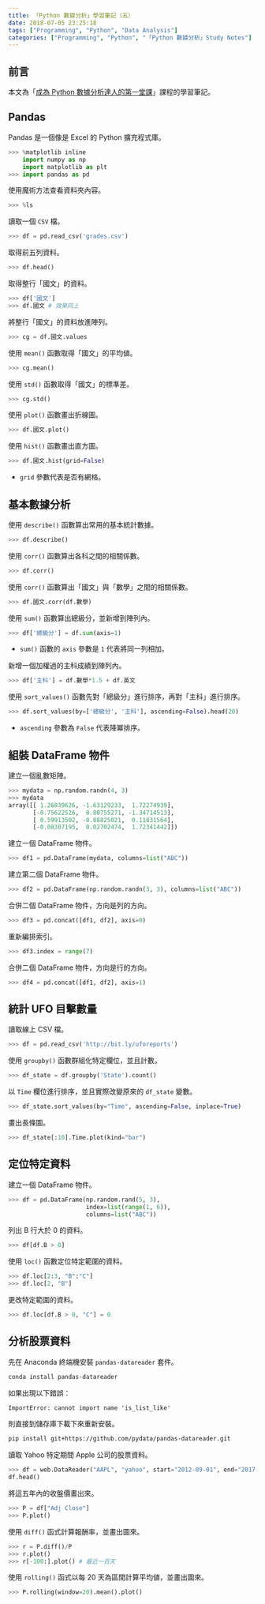 ```yaml
---
title: 「Python 數據分析」學習筆記（五）
date: 2018-07-05 23:25:18
tags: ["Programming", "Python", "Data Analysis"]
categories: ["Programming", "Python", "「Python 數據分析」Study Notes"]
---
```


## 前言

本文為「[成為 Python 數據分析達人的第一堂課](http://moocs.nccu.edu.tw/)」課程的學習筆記。

## Pandas

Pandas 是一個像是 Excel 的 Python 擴充程式庫。

```py
>>> %matplotlib inline
    import numpy as np
    import matplotlib as plt
>>> import pandas as pd
```

使用魔術方法查看資料夾內容。

```py
>>> %ls
```

讀取一個 `CSV` 檔。

```py
>>> df = pd.read_csv('grades.csv')
```

取得前五列資料。

```py
>>> df.head()
```

取得整行「國文」的資料。

```py
>>> df['國文']
>>> df.國文 # 效果同上
```

將整行「國文」的資料放進陣列。

```py
>>> cg = df.國文.values
```

使用 `mean()` 函數取得「國文」的平均値。

```py
>>> cg.mean()
```

使用 `std()` 函數取得「國文」的標準差。

```py
>>> cg.std()
```

使用 `plot()` 函數畫出折線圖。

```py
>>> df.國文.plot()
```

使用 `hist()` 函數畫出直方圖。

```py
>>> df.國文.hist(grid=False)
```

- `grid` 參數代表是否有網格。

## 基本數據分析

使用 `describe()` 函數算出常用的基本統計數據。

```py
>>> df.describe()
```

使用 `corr()` 函數算出各科之間的相關係數。

```py
>>> df.corr()
```

使用 `corr()` 函數算出「國文」與「數學」之間的相關係數。

```py
>>> df.國文.corr(df.數學)
```

使用 `sum()` 函數算出總級分，並新增到陣列內。

```py
>>> df['總級分'] = df.sum(axis=1)
```

- `sum()` 函數的 `axis` 參數是 `1` 代表將同一列相加。

新增一個加權過的主科成績到陣列內。

```py
>>> df['主科'] = df.數學*1.5 + df.英文
```

使用 `sort_values()` 函數先對「總級分」進行排序，再對「主科」進行排序。

```py
>>> df.sort_values(by=['總級分', '主科'], ascending=False).head(20)
```

- `ascending` 參數為 `False` 代表降冪排序。

## 組裝 DataFrame 物件

建立一個亂數矩陣。

```py
>>> mydata = np.random.randn(4, 3)
>>> mydata
array([[ 1.26839626, -1.63129233,  1.72274939],
       [-0.75622526,  0.80755271, -1.34714513],
       [ 0.59913502, -0.88825021,  0.11831564],
       [-0.08307195,  0.02702474,  1.72341442]])
```

建立一個 DataFrame 物件。

```py
>>> df1 = pd.DataFrame(mydata, columns=list("ABC"))
```

建立第二個 DataFrame 物件。

```py
>>> df2 = pd.DataFrame(np.random.randn(3, 3), columns=list("ABC"))
```

合併二個 DataFrame 物件，方向是列的方向。

```py
>>> df3 = pd.concat([df1, df2], axis=0)
```

重新編排索引。

```py
>>> df3.index = range(7)
```

合併二個 DataFrame 物件，方向是行的方向。

```py
>>> df4 = pd.concat([df1, df2], axis=1)
```

## 統計 UFO 目擊數量

讀取線上 CSV 檔。

```py
>>> df = pd.read_csv('http://bit.ly/uforeports')
```

使用 `groupby()` 函數群組化特定欄位，並且計數。

```py
>>> df_state = df.groupby('State').count()
```

以 `Time` 欄位進行排序，並且實際改變原來的 `df_state` 變數。

```py
>>> df_state.sort_values(by="Time", ascending=False, inplace=True)
```

畫出長條圖。

```py
>>> df_state[:10].Time.plot(kind="bar")
```

## 定位特定資料

建立一個 DataFrame 物件。

```py
>>> df = pd.DataFrame(np.random.rand(5, 3),
                      index=list(range(1, 6)),
                      columns=list("ABC"))
```

列出 B 行大於 0 的資料。

```py
>>> df[df.B > 0]
```

使用 `loc()` 函數定位特定範圍的資料。

```py
>>> df.loc[2:3, "B":"C"]
>>> df.loc[2, "B"]
```

更改特定範圍的資料。

```py
>>> df.loc[df.B > 0, "C"] = 0
```

## 分析股票資料

先在 Anaconda 終端機安裝 `pandas-datareader` 套件。

```bash
conda install pandas-datareader
```

如果出現以下錯誤：

```txt
ImportError: cannot import name 'is_list_like'
```

則直接到儲存庫下載下來重新安裝。

```bash
pip install git+https://github.com/pydata/pandas-datareader.git
```

讀取 Yahoo 特定期間 Apple 公司的股票資料。

```py
>>> df = web.DataReader("AAPL", "yahoo", start="2012-09-01", end="2017-08-31")
df.head()
```

將這五年內的收盤價畫出來。

```py
>>> P = df["Adj Close"]
>>> P.plot()
```

使用 `diff()` 函式計算報酬率，並畫出圖來。

```py
>>> r = P.diff()/P
>>> r.plot()
>>> r[-100:].plot() # 最近一百天
```

使用 `rolling()` 函式以每 20 天為區間計算平均値，並畫出圖來。

```py
>>> P.rolling(window=20).mean().plot()
```
